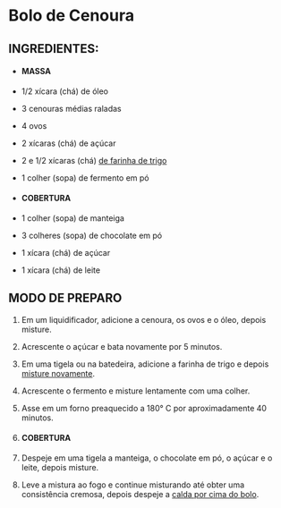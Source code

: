 # Bolo de Cenoura
## **INGREDIENTES:**



- #### MASSA

- 1/2 xícara (chá) de óleo

- 3 cenouras médias raladas

- 4 ovos

- 2 xícaras (chá) de açúcar

- 2 e 1/2 xícaras (chá) [de farinha de trigo](https://blog.tudogostoso.com.br/materia/receitas-com-farinha-de-trigo/)

- 1 colher (sopa) de fermento em pó

- #### **COBERTURA**

- 1 colher (sopa) de manteiga

- 3 colheres (sopa) de chocolate em pó

- 1 xícara (chá) de açúcar

- 1 xícara (chá) de leite

## **MODO DE PREPARO**

1. Em um liquidificador, adicione a cenoura, os ovos e o óleo, depois misture.
2.  Acrescente o açúcar e bata novamente por 5 minutos.

3.  Em uma tigela ou na batedeira, adicione a farinha de trigo e depois [misture novamente](https://blog.tudogostoso.com.br/dicas-de-cozinha/dicas-para-fazer-um-bolo-fofinho/).

4.  Acrescente o fermento e misture lentamente com uma colher.

5.  Asse em um forno preaquecido a 180° C por aproximadamente 40 minutos.

6.  #### **COBERTURA**

7.  Despeje em uma tigela a manteiga, o chocolate em pó, o açúcar e o leite, depois misture.

8.  Leve a mistura ao fogo e continue misturando até obter uma consistência cremosa, depois despeje a [calda por cima do bolo](https://www.tudogostoso.com.br/receita/109721-cobertura-de-chocolate-com-leite-condensado.html).
